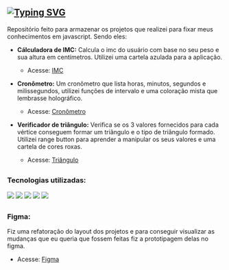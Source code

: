 <h2> <a href="https://git.io/typing-svg"><img src="https://readme-typing-svg.herokuapp.com/?color=e269c7&size=30&center=true&vCenter=true&font=Paytone+One&duration=1&repeat=false&random=false&width=1000&lines=Meus+projetos+em+Javascript" alt="Typing SVG" /></a></h2>

Repositório feito para armazenar os projetos que realizei para fixar meus conhecimentos em javascript. Sendo eles:

- **Cálculadora de IMC:** Calcula o imc do usuário com base no seu peso e sua altura em centímetros. Utilizei uma cartela azulada para a aplicação.<br>
  - Acesse: <a href="https://beatrizaribeiro.github.io/ProjetosJavascript/CalculadoraIMC/index.html">IMC</a>
  
- **Cronômetro:** Um cronômetro que lista horas, minutos, segundos e milissegundos, utilizei funções de intervalo e uma coloração mista que lembrasse holográfico. <br>
  - Acesse: <a href="https://beatrizaribeiro.github.io/ProjetosJavascript/Cronometro/index.html">Cronômetro</a>
  
- **Verificador de triângulo:** Verifica se os 3 valores fornecidos para cada vértice conseguem formar um triângulo e o tipo de triângulo formado. Utilizei range button para aprender a manipular os seus valores e uma cartela de cores roxas. <br>
  - Acesse: <a href="https://beatrizaribeiro.github.io/ProjetosJavascript/Triangulo/index.html">Triângulo</a>

##

### Tecnologias utilizadas:
<div>
     <img src="https://img.shields.io/badge/javascript-%23323330.svg?style=for-the-badge&logo=javascript&logoColor=%23F7DF1E" />
     <img src="https://img.shields.io/badge/html5-%23E34F26.svg?style=for-the-badge&logo=html5&logoColor=white" />
     <img src="https://img.shields.io/badge/figma-%23F24E1E.svg?style=for-the-badge&logo=figma&logoColor=white"/> 
     <img src="https://img.shields.io/badge/css3-%231572B6.svg?style=for-the-badge&logo=css3&logoColor=white" />
     <img src="https://img.shields.io/badge/VS%20Code-0078d7.svg?style=for-the-badge&logo=visual-studio-code&logoColor=white"/> 
</div>

##

### Figma:
Fiz uma refatoração do layout dos projetos e para conseguir visualizar as mudanças que eu queria que fossem feitas fiz a prototipagem delas no figma.
 - Acesse: <a href="https://www.figma.com/design/Xsg4DUrWlFCWeai1WymmHo/Projetos-javascript?node-id=4-138&node-type=frame&t=XpuKq3gsiVMIdWfg-0">Figma</a>
